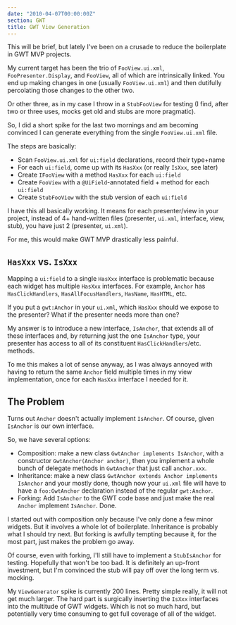 ```yaml
---
date: "2010-04-07T00:00:00Z"
section: GWT
title: GWT View Generation
---
```


This will be brief, but lately I've been on a crusade to reduce the boilerplate in GWT MVP projects.

My current target has been the trio of `FooView.ui.xml`, `FooPresenter.Display`, and `FooView`, all of which are intrinsically linked. You end up making changes in one (usually `FooView.ui.xml`) and then dutifully percolating those changes to the other two.

Or other three, as in my case I throw in a `StubFooView` for testing (I find, after two or three uses, mocks get old and stubs are more pragmatic).

So, I did a short spike for the last two mornings and am becoming convinced I can generate everything from the single `FooView.ui.xml` file.

The steps are basically:

* Scan `FooView.ui.xml` for `ui:field` declarations, record their type+name
* For each `ui:field`, come up with its `HasXxx` (or really `IsXxx`, see later)
* Create `IFooView` with a method `HasXxx` for each `ui:field`
* Create `FooView` with a `@UiField`-annotated field + method for each `ui:field`
* Create `StubFooView` with the stub version of each `ui:field`

I have this all basically working. It means for each presenter/view in your project, instead of 4+ hand-written files (presenter, `ui.xml`, interface, view, stub), you have just 2 (presenter, `ui.xml`).

For me, this would make GWT MVP drastically less painful.

`HasXxx` vs. `IsXxx`
--------------------

Mapping a `ui:field` to a single `HasXxx` interface is problematic because each widget has multiple `HasXxx` interfaces.  For example, `Anchor` has `HasClickHandlers`, `HasAllFocusHandlers`, `HasName`, `HasHTML`, etc.

If you put a `gwt:Anchor` in your `ui.xml`, which `HasXxx` should we expose to the presenter? What if the presenter needs more than one?

My answer is to introduce a new interface, `IsAnchor`, that extends all of these interfaces and, by returning just the one `IsAnchor` type, your presenter has access to all of its constituent `HasClickHandlers`/etc. methods.

To me this makes a lot of sense anyway, as I was always annoyed with having to return the same `Anchor` field multiple times in my view implementation, once for each `HasXxx` interface I needed for it.

The Problem
-----------

Turns out `Anchor` doesn't actually implement `IsAnchor`. Of course, given `IsAnchor` is our own interface.

So, we have several options:

* Composition: make a new class `GwtAnchor implements IsAnchor`, with a constructor `GwtAnchor(Anchor anchor)`, then you implement a whole bunch of delegate methods in `GwtAnchor` that just call `anchor.xxx`.
* Inheritance: make a new class `GwtAnchor extends Anchor implements IsAnchor` and your mostly done, though now your `ui.xml` file will have to have a `foo:GwtAnchor` declaration instead of the regular `gwt:Anchor`.
* Forking: Add `IsAnchor` to the GWT code base and just make the real `Anchor` implement `IsAnchor`. Done.

I started out with composition only because I've only done a few minor widgets. But it involves a whole lot of boilerplate. Inheritance is probably what I should try next. But forking is awfully tempting because it, for the most part, just makes the problem go away.

Of course, even with forking, I'll still have to implement a `StubIsAnchor` for testing. Hopefully that won't be too bad. It is definitely an up-front investment, but I'm convinced the stub will pay off over the long term vs. mocking.

My `ViewGenerator` spike is currently 200 lines. Pretty simple really, it will not get much larger. The hard part is surgically inserting the `IsXxx` interfaces into the multitude of GWT widgets. Which is not so much hard, but potentially very time consuming to get full coverage of all of the widget.


